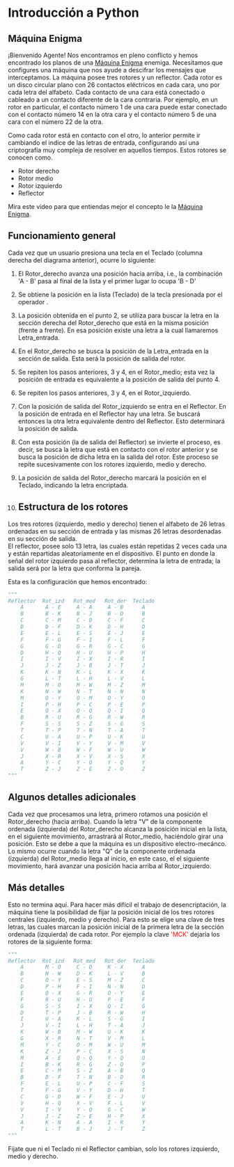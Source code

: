 # **Introducción a Python**
## Máquina Enigma
¡Bienvenido Agente! Nos encontramos en pleno conflicto y hemos encontrado los planos de una  [Máquina Enigma](https://es.wikipedia.org/wiki/Enigma_(máquina)) enemiga. Necesitamos que configures una máquina que nos ayude a descifrar los mensajes que interceptamos.
La máquina posee tres rotores y un reflector. Cada rotor es un disco circular plano con 26 contactos eléctricos en cada cara, uno por cada letra del alfabeto. Cada contacto de una cara está conectado o cableado a un contacto diferente de la cara contraria. Por ejemplo, en un rotor en particular, el contacto número 1 de una cara puede estar conectado con el contacto número 14 en la otra cara y el contacto número 5 de una cara con el número 22 de la otra.

Como cada rotor está en contacto con el otro, lo anterior permite ir cambiando el indice de las letras de entrada, configurando así una criptografía muy compleja de resolver en aquellos tiempos. Estos rotores se conocen como.

* Rotor derecho
* Rotor medio
* Rotor izquierdo
* Reflector

Mira este video para que entiendas mejor el concepto le la [Máquina Enigma](https://youtu.be/VnsTHAH5yAE).

## Funcionamiento general
Cada vez que un usuario presiona una tecla en el Teclado (columna derecha del diagrama anterior), ocurre lo siguiente:
1. El Rotor_derecho avanza una posición hacia arriba, i.e., la combinación 'A - B' pasa al final de la lista y el primer lugar lo ocupa 'B - D'
2. Se obtiene la posición en la lista (Teclado) de la tecla presionada por el operador .
3. La posición obtenida en el punto 2, se utiliza para buscar la letra en la sección derecha del Rotor_derecho que está en la misma posición (frente a frente). En esa posición existe una letra a la cual llamaremos Letra_entrada.
4. En el Rotor_derecho se busca la posición de la Letra_entrada en la sección de salida. Esta será la posición de salida del rotor.
5. Se repiten los pasos anteriores, 3 y 4, en el Rotor_medio; esta vez la posición de entrada es equivalente a la posición de salida del punto 4.
6. Se repiten los pasos anteriores, 3 y 4, en el Rotor_izquierdo.
7. Con la posición de salida del Rotor_izquierdo se entra en el Reflector. En la posición de entrada en el Reflector hay una letra. Se buscará entonces la otra letra equivalente dentro del Reflector. Esto determinará la posición de salida.
8. Con esta posición (la de salida del Reflector) se invierte el proceso, es decir, se busca la letra que está en contacto con el rotor anterior y se busca la posición de dicha letra en la salida del rotor. Este proceso se repite sucesivamente con los rotores izquierdo, medio y derecho.
9. La posición de salida del Rotor_derecho marcará la posición en el Teclado, indicando la letra encriptada.

10. ## Estructura de los rotores

Los tres rotores (izquierdo, medio y derecho) tienen el alfabeto de 26 letras ordenadas en su sección de entrada y las mismas 26 letras desordenadas en su sección de salida.<br>
El reflector, posee solo 13 letra, las cuales están repetidas 2 veces cada una y están repartidas aleatoriamente en el dispositivo. El punto en donde la señal del rotor izquierdo pasa al reflector, determina la letra de entrada; la salida será por la letra que conforma la pareja.

Esta es la configuración que hemos encontrado:

```python
"""
Reflector  Rot_izd   Rot_med   Rot_der  Teclado
    A       A - E     A - A     A - B      A
    B       B - K     B - J     B - D      B
    C       C - M     C - D     C - F      C
    D       D - F     D - K     D - H      D
    E       E - L     E - S     E - J      E
    F       F - G     F - I     F - L      F
    G       G - D     G - R     G - C      G
    D       H - Q     H - U     H - P      H
    I       I - V     I - X     I - R      I
    J       J - Z     J - B     J - T      J
    K       K - N     K - L     K - X      K
    G       L - T     L - H     L - V      L
    M       M - O     M - W     M - Z      M
    K       N - W     N - T     N - N      N
    M       O - Y     O - M     O - Y      O
    I       P - H     P - C     P - E      P
    E       Q - X     Q - Q     Q - I      Q
    B       R - U     R - G     R - W      R
    F       S - S     S - Z     S - G      S
    T       T - P     T - N     T - A      T
    C       U - A     U - P     U - K      U
    V       V - I     V - Y     V - M      V
    V       W - B     W - F     W - U      W
    J       X - R     X - V     X - S      X
    A       Y - C     Y - O     Y - Q      Y
    T       Z - J     Z - E     Z - O      Z
"""
```
## Algunos detalles adicionales
Cada vez que procesamos una letra, primero rotamos una posición el Rotor_derecho (hacia arriba).
Cuando la letra "V" de la componente ordenada (izquierda) del Rotor_derecho alcanza la posición inicial en la lista, en el siguiente movimiento, arrastrará al Rotor_medio, haciéndolo girar una posición. Esto se debe a que la máquina es un dispositivo electro-mecánco.
Lo mismo ocurre cuando la letra "Q" de la componente ordenada (izquierda) del Rotor_medio llega al inicio, en este caso, el el siguiente movimiento, hará  avanzar una posición hacia arriba al Rotor_izquierdo.

## Más detalles
Esto no termina aquí. Para hacer más difícil el trabajo de desencriptación, la máquina tiene la posibilidad de fijar la posición inicial de los tres rotores centrales (izquierdo, medio y derecho). Para esto se elige una clave de tres letras, las cuales marcan la posición inicial de la primera letra de la sección ordenada (izquierda) de cada rotor. Por ejemplo la clave <font color='red'>'MCK'</font> dejaría los rotores de la siguiente forma:

```Python
"""
Reflector  Rot_izd   Rot_med   Rot_der  Teclado
    A       M - O     C - D     K - X      A
    B       N - W     D - K     L - V      B
    C       O - Y     E - S     M - Z      C
    D       P - H     F - I     N - N      D
    E       Q - X     G - R     O - Y      E
    F       R - U     H - U     P - E      F
    G       S - S     I - X     Q - I      G
    D       T - P     J - B     R - W      H
    I       U - A     K - L     S - G      I
    J       V - I     L - H     T - A      J
    K       W - B     M - W     U - K      K
    G       X - R     N - T     V - M      L
    M       Y - C     O - M     W - U      M
    K       Z - J     P - C     X - S      N
    M       A - E     Q - Q     Y - Q      O
    I       B - K     R - G     Z - O      P
    E       C - M     S - Z     A - B      Q
    B       D - F     T - N     B - D      R
    F       E - L     U - P     C - F      S
    T       F - G     V - Y     D - H      T
    C       G - D     W - F     E - J      U
    V       H - Q     X - V     F - L      V
    V       I - V     Y - O     G - C      W
    J       J - Z     Z - E     H - P      X
    A       K - N     A - A     I - R      Y
    T       L - T     B - J     J - T      Z
"""
```
Fíjate que ni el Teclado ni el Reflector cambian, solo los rotores izquierdo, medio y derecho.
